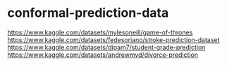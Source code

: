 # conformal-prediction-data

https://www.kaggle.com/datasets/mylesoneill/game-of-thrones
https://www.kaggle.com/datasets/fedesoriano/stroke-prediction-dataset
https://www.kaggle.com/datasets/dipam7/student-grade-prediction
https://www.kaggle.com/datasets/andrewmvd/divorce-prediction
